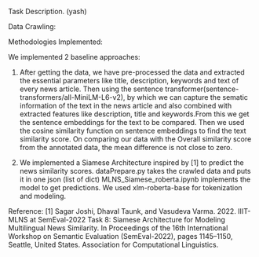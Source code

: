 Task Description.
(yash)

Data Crawling:


Methodologies Implemented:

We implemented 2 baseline approaches:

1)  After getting the data, we have pre-processed the data and extracted the essential parameters like title, description, keywords and text of every news article. Then using the sentence transformer(sentence-transformers/all-MiniLM-L6-v2), by which we can capture the sematic information of the text in the news article and also combined with extracted features like description, title and keywords.From this we get the sentence embeddings for the text to be compared. Then we used the cosine similarity function on sentence embeddings to find the text similarity score.
    On comparing our data with the Overall similarity score from the annotated data, the mean difference is not close to zero.    


2) We implemented a Siamese Architecture inspired by [1] to predict the news similarity scores.
    dataPrepare.py takes the crawled data and puts it in one json (list of dict)
    MLNS_Siamese_roberta.ipynb implements the model to get predictions.
        We used xlm-roberta-base for tokenization and modeling.

Reference:
[1] Sagar Joshi, Dhaval Taunk, and Vasudeva Varma. 2022. IIIT-MLNS at SemEval-2022 Task 8: Siamese Architecture for Modeling Multilingual News Similarity. In Proceedings of the 16th International Workshop on Semantic Evaluation (SemEval-2022), pages 1145–1150, Seattle, United States. Association for Computational Linguistics.
